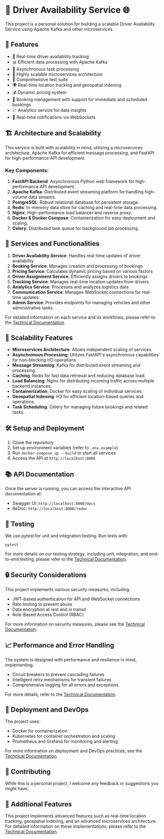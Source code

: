 # 🚚 Driver Availability Service 🌐

This project is a personal solution for building a scalable Driver Availability Service using Apache Kafka and other microservices.

## 🌟 Features

- 🚗 Real-time driver availability tracking
- 📊 Efficient data processing with Apache Kafka
- 🔄 Asynchronous task processing
- 🚀 Highly scalable microservices architecture
- 🧪 Comprehensive test suite
- 🌍 Real-time location tracking and geospatial indexing
- 💰 Dynamic pricing system
- 📅 Booking management with support for immediate and scheduled bookings
- 📈 Analytics service for data insights
- 🔔 Real-time notifications via WebSockets

## 🏗️ Architecture and Scalability

This service is built with scalability in mind, utilizing a microservices architecture, Apache Kafka for efficient message processing, and FastAPI for high-performance API development.

### Key Components:

1. **FastAPI Backend**: Asynchronous Python web framework for high-performance API development.
2. **Apache Kafka**: Distributed event streaming platform for handling high-volume data streams.
3. **PostgreSQL**: Robust relational database for persistent storage.
4. **Redis**: In-memory data store for caching and real-time data processing.
5. **Nginx**: High-performance load balancer and reverse proxy.
6. **Docker & Docker Compose**: Containerization for easy deployment and scaling.
7. **Celery**: Distributed task queue for background job processing.

## 🔄 Services and Functionalities

1. **Driver Availability Service**: Handles real-time updates of driver availability
2. **Booking Service**: Manages creation and processing of bookings
3. **Pricing Service**: Calculates dynamic pricing based on various factors
4. **Driver Assignment Service**: Efficiently assigns drivers to bookings
5. **Tracking Service**: Manages real-time location updates from drivers
6. **Analytics Service**: Processes and analyzes logistics data
7. **Communication Service**: Manages WebSocket connections for real-time updates
8. **Admin Service**: Provides endpoints for managing vehicles and other administrative tasks

For detailed information on each service and its workflows, please refer to the [Technical Documentation](./documentation/documentation.md).

## 🚀 Scalability Features

- **Microservices Architecture**: Allows independent scaling of services.
- **Asynchronous Processing**: Utilizes FastAPI's asynchronous capabilities for non-blocking I/O operations.
- **Message Streaming**: Kafka for distributed event streaming and processing.
- **Caching**: Redis for fast data retrieval and reducing database load.
- **Load Balancing**: Nginx for distributing incoming traffic across multiple backend instances.
- **Containerization**: Docker for easy scaling of individual services.
- **Geospatial Indexing**: H3 for efficient location-based queries and operations.
- **Task Scheduling**: Celery for managing future bookings and related tasks.

## 🛠️ Setup and Deployment

1. Clone the repository
2. Set up environment variables (refer to `.env.example`)
3. Run `docker-compose up --build` to start all services
4. Access the API at `http://localhost:8000`

## 📚 API Documentation

Once the server is running, you can access the interactive API documentation at:

- Swagger UI: `http://localhost:8000/docs`
- ReDoc: `http://localhost:8000/redoc`

## 🧪 Testing

We use pytest for unit and integration testing. Run tests with:

```
pytest
```

For more details on our testing strategy, including unit, integration, and end-to-end testing, please refer to the [Technical Documentation](./documentation.md#7-testing-strategy).

## 🔒 Security Considerations

This project implements various security measures, including:

- JWT-based authentication for API and WebSocket connections
- Rate limiting to prevent abuse
- Data encryption at rest and in transit
- Role-Based Access Control (RBAC)

For more information on security measures, please see the [Technical Documentation](./documentation.md#5-security-considerations).

## 📈 Performance and Error Handling

The system is designed with performance and resilience in mind, implementing:

- Circuit breakers to prevent cascading failures
- Intelligent retry mechanisms for transient failures
- Comprehensive logging for all errors and exceptions

For more details, refer to the [Technical Documentation](./documentation.md#6-error-handling-and-resilience).

## 🚀 Deployment and DevOps

The project uses:

- Docker for containerization
- Kubernetes for container orchestration and scaling
- Prometheus and Grafana for monitoring and alerting

For more information on deployment and DevOps practices, see the [Technical Documentation](./documentation.md#8-deployment-and-devops).

## 🤝 Contributing

While this is a personal project, I welcome any feedback or suggestions you might have.





## 🌟 Additional Features

This project implements advanced features such as real-time location tracking, geospatial indexing, and an advanced microservices architecture. For detailed information on these implementations, please refer to the [Technical Documentation](./documentation.md).
